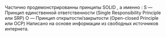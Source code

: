 Частично продемонстрированны принципы  SOLID , а именно :
S — Принцип единственной ответственности (Single Responsibility Principle или SRP)
O — Принцип открытости/закрытости (Open-closed Principle или OCP)
Написано на основе информации из свободных источников интернета.